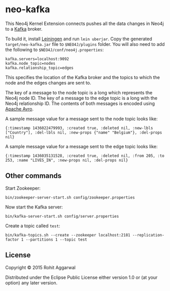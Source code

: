 # neo-kafka

This Neo4j Kernel Extension connects pushes all the data changes in Neo4j to a [Kafka](https://kafka.apache.org/) broker.

To build it, install [Leiningen](http://leiningen.org/#install) and run `lein uberjar`. Copy the generated `target/neo-kafka.jar` file to `$NEO4J/plugins` folder. You will also need to add the following to `$NEO4J/conf/neo4j.properties`:

```
kafka.servers=localhost:9092
kafka.node_topic=nodes
kafka.relationship_topic=edges
```

This specifies the location of the Kafka broker and the topics to which the node and the edges changes are sent to.

The key of a message to the node topic is a long which represents the Neo4j node ID. The key of a message to the edge topic is a long with the Neo4j relationship ID. The contents of both messages is encoded using [Apache Avro](https://avro.apache.org/).

A sample message value for a message sent to the node topic looks like:

```
{:timestamp 1436022479993, :created true, :deleted nil, :new-lbls ["Country"], :del-lbls nil, :new-props {"name" "Belgium"}, :del-props nil}
```

A sample message value for a message sent to the edge topic looks like:

```
{:timestamp 1436035131528, :created true, :deleted nil, :from 205, :to 253, :name "LIVES_IN", :new-props nil, :del-props nil}
```

## Other commands

Start Zookeeper:

    bin/zookeeper-server-start.sh config/zookeeper.properties

Now start the Kafka server:

    bin/kafka-server-start.sh config/server.properties

Create a topic called `test`:

    bin/kafka-topics.sh --create --zookeeper localhost:2181 --replication-factor 1 --partitions 1 --topic test

## License

Copyright © 2015 Rohit Aggarwal

Distributed under the Eclipse Public License either version 1.0 or (at
your option) any later version.

